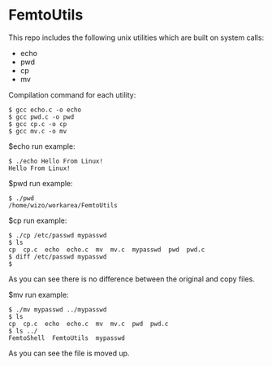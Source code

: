 # FemtoUtils

This repo includes the following unix utilities which are built on system calls:
* echo
* pwd
* cp
* mv

Compilation command for each utility:

```
$ gcc echo.c -o echo
$ gcc pwd.c -o pwd
$ gcc cp.c -o cp
$ gcc mv.c -o mv
```

$echo run example:
```
$ ./echo Hello From Linux!
Hello From Linux! 
```
$pwd run example:
```
$ ./pwd
/home/wizo/workarea/FemtoUtils
```
$cp run example:
```
$ ./cp /etc/passwd mypasswd
$ ls
cp  cp.c  echo  echo.c  mv  mv.c  mypasswd  pwd  pwd.c
$ diff /etc/passwd mypasswd
$
```
As you can see there is no difference between the original and copy files.

$mv run example:
```
$ ./mv mypasswd ../mypasswd
$ ls
cp  cp.c  echo  echo.c  mv  mv.c  pwd  pwd.c
$ ls ../
FemtoShell  FemtoUtils  mypasswd
```
As you can see the file is moved up.
